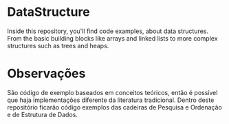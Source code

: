 # DataStructure
Inside this repository, you'll find code examples, about data structures.  From the basic building blocks like arrays and linked lists to more complex structures such as trees and heaps.

# Observações
São código de exemplo baseados em conceitos teóricos, então é possível que haja implementações diferente da literatura tradicional.
Dentro deste repositório ficarão código exemplos das cadeiras de Pesquisa e Ordenação e de Estrutura de Dados.
